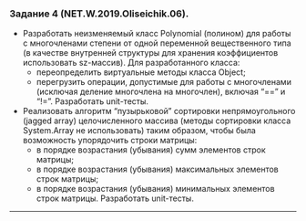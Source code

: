 ### Задание 4 (NET.W.2019.Oliseichik.06).
- Разработать неизменяемый класс Polynomial (полином) для работы
с многочленами степени от одной переменной вещественного типа
(в качестве внутренней структуры для хранения коэффициентов
использовать sz-массив). Для разработанного класса:
   + переопределить виртуальные методы класса Object;
   + перегрузить операции, допустимые для работы с многочленами (исключая
     деление многочлена на многочлен), включая “==” и “!=”.
Разработать unit-тесты.
- Реализовать алгоритм “пузырьковой” сортировки непрямоугольного (jagged array)
целочисленного массива (методы сортировки класса System.Array не
использовать) таким образом, чтобы была возможность упорядочить строки матрицы:
   + в порядке возрастания (убывания) сумм элементов строк матрицы;
   + в порядке возрастания (убывания) максимальных элементов строк матрицы;
   + в порядке возрастания (убывания) минимальных элементов строк матрицы. 
Разработать unit-тесты.

---
